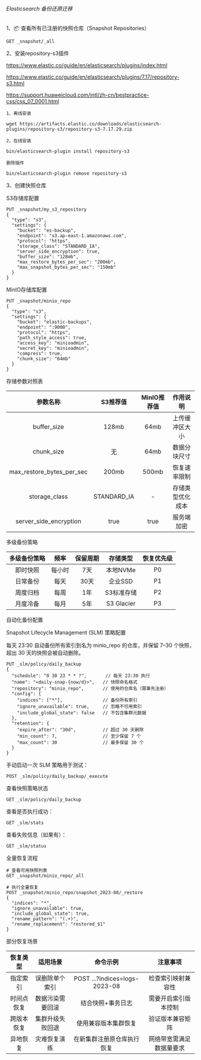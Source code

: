 ###### Elasticsearch 备份还原迁移

1、📦 查看所有已注册的快照仓库（Snapshot Repositories）

````shell
GET _snapshot/_all
````

2、安装repository-s3插件

https://www.elastic.co/guide/en/elasticsearch/plugins/index.html

https://www.elastic.co/guide/en/elasticsearch/plugins/7.17/repository-s3.html

https://support.huaweicloud.com/intl/zh-cn/bestpractice-css/css_07_0001.html

````shell
1、离线安装

wget https://artifacts.elastic.co/downloads/elasticsearch-plugins/repository-s3/repository-s3-7.17.29.zip
````

```shell
2、在线安装

bin/elasticsearch-plugin install repository-s3
```

```shell
删除插件

bin/elasticsearch-plugin remove repository-s3
```

3、创建快照仓库

S3存储库配置

````shell
PUT _snapshot/my_s3_repository
{
  "type": "s3",
  "settings": {
    "bucket": "es-backup",
    "endpoint": "s3.ap-east-1.amazonaws.com",
    "protocol": "https",
    "storage_class": "STANDARD_IA",
    "server_side_encryption": true,
    "buffer_size": "128mb",
    "max_restore_bytes_per_sec": "200mb",
    "max_snapshot_bytes_per_sec": "150mb"
  }
}
````

MinIO存储库配置

```shell
PUT _snapshot/minio_repo
{
  "type": "s3",
  "settings": {
    "bucket": "elastic-backups",
    "endpoint": ":9000",
    "protocol": "https",
    "path_style_access": true,
    "access_key": "minioadmin",
    "secret_key": "minioadmin",
    "compress": true,
    "chunk_size": "64mb"
  }
}
```

存储参数对照表

|         参数名称          |  S3推荐值   | MinIO推荐值 |     作用说明     |
| :-----------------------: | :---------: | :---------: | :--------------: |
|        buffer_size        |    128mb    |    64mb     |  上传缓冲区大小  |
|        chunk_size         |     无      |    64mb     |   数据分块尺寸   |
| max_restore_bytes_per_sec |    200mb    |    500mb    |   恢复速率限制   |
|       storage_class       | STANDARD_IA |      -      | 存储类型优化成本 |
|  server_side_encryption   |    true     |    true     |    服务端加密    |

多级备份策略

| 多级备份策略 |  频率  | 保留周期 |  存储类型  | 恢复优先级 |
| :----------: | :----: | :------: | :--------: | :--------: |
|   即时快照   | 每小时 |   7天    |  本地NVMe  |     P0     |
|   日常备份   |  每天  |   30天   |  企业SSD   |     P1     |
|   周度归档   |  每周  |   1年    | S3标准存储 |     P2     |
|   月度冷备   |  每月  |   5年    | S3 Glacier |     P3     |

自动化备份配置

Snapshot Lifecycle Management (SLM) 策略配置

每天 23:30 自动备份所有索引到名为 minio_repo 的仓库，并保留 7–30 个快照，超出 30 天的快照会被自动删除。

`````shell
PUT _slm/policy/daily_backup
{
  "schedule": "0 30 23 * * ?",       // 每天 23:30 执行
  "name": "<daily-snap-{now/d}>",   // 快照命名格式
  "repository": "minio_repo",       // 使用的仓库名（需事先注册）
  "config": {
    "indices": ["*"],               // 备份所有索引
    "ignore_unavailable": true,     // 忽略不可用索引
    "include_global_state": false   // 不包含集群元数据
  },
  "retention": {
    "expire_after": "30d",          // 超过 30 天删除
    "min_count": 7,                 // 至少保留 7 个
    "max_count": 30                 // 最多保留 30 个
  }
}
`````

手动启动一次 SLM 策略用于测试：

````shell
POST _slm/policy/daily_backup/_execute
````

查看快照策略状态

```shell
GET _slm/policy/daily_backup
```

查看是否执行成功：

````shell
GET _slm/stats
````

查看失败信息（如果有）：

````shell
GET _slm/status
````

全量恢复流程

````shell
# 查看可用快照列表
GET _snapshot/minio_repo/_all

# 执行全量恢复
POST _snapshot/minio_repo/snapshot_2023-08/_restore
{
  "indices": "*",
  "ignore_unavailable": true,
  "include_global_state": true,
  "rename_pattern": "(.+)",
  "rename_replacement": "restored_$1"
}
````

部分恢复场景

|  恢复类型  |     适用场景     |          命令示例           |         注意事项         |
| :--------: | :--------------: | :-------------------------: | :----------------------: |
|  指定索引  |  误删除单个索引  | POST …?indices=logs-2023-08 |    检查索引映射兼容性    |
| 时间点恢复 | 数据污染需要回滚 |      结合快照+事务日志      |   需要开启索引版本控制   |
| 跨版本恢复 | 集群升级失败回退 |    使用兼容版本集群恢复     |     验证版本兼容矩阵     |
|  异地恢复  |   灾难恢复演练   | 在新集群注册原仓库执行恢复  | 网络带宽需满足数据量要求 |


